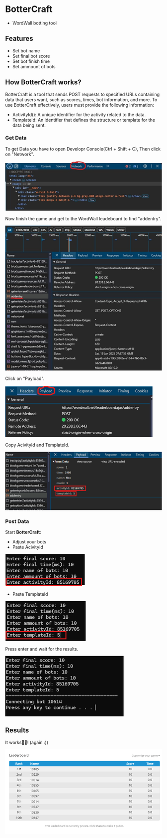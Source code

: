 # BotterCraft


- WordWall botting tool


## Features

- Set bot name
- Set final bot score
- Set bot finish time
- Set ammount of bots

## How BotterCraft works?

BotterCraft is a tool that sends POST requests to specified URLs containing data that users want, such as scores, times, bot information, and more. To use BotterCraft effectively, users must provide the following information:

- ActivityId(): A unique identifier for the activity related to the data.
- TemplateId: An identifier that defines the structure or template for the data being  sent.

### Get Data

To get Data you have to open Developr Console(Ctrl + Shift + C), 
Then click on "Network".

![image atl](https://github.com/VdolecekMax/BotterCraft/blob/main/img/OpenNetworkTab.jpg?raw=true)

Now finish the game and get to the WordWall leadeboard to find "addentry".

![image alt](https://github.com/VdolecekMax/BotterCraft/blob/main/img/Addentry.jpg?raw=true)

Click on "Payload".

![image alt](https://github.com/VdolecekMax/BotterCraft/blob/main/img/RealNavBar.png?raw=true)

Copy AcivityId and TemplateId.

![image alt](https://github.com/VdolecekMax/BotterCraft/blob/main/img/WhatWeWant.png?raw=true)

### Post Data

Start **BotterCraft**:
- Adjust your bots
- Paste AcivityId

![image alt](https://github.com/VdolecekMax/BotterCraft/blob/main/img/EntrRealActId.png?raw=true)

- Paste TemplateId

![image alt](https://github.com/VdolecekMax/BotterCraft/blob/main/img/TemplayteIDenter.png?raw=true)


Press enter and wait for the results.

![image alt](https://github.com/VdolecekMax/BotterCraft/blob/main/img/Result.png?raw=true)

## Results

It works🤩🤯! (again :))

![image alt](https://github.com/VdolecekMax/BotterCraft/blob/main/img/Prove.png?raw=true)
